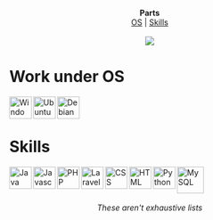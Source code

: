 
<p align="center">
  <b>Parts</b><br>
  <a href="#OS">OS</a>  |  
  <a href="#skills">Skills</a>
  <br><br>
  <img src="https://media.giphy.com/media/xUPGGDNsLvqsBOhuU0/giphy.gif">
</p>


# <a id="OS">Work under OS</a>
<img align="left" alt="Windows" width="40px" src="https://camo.githubusercontent.com/05eece38536aac5c8437e2cb46362e545443a80922c5e28463530726a6d186ac/68747470733a2f2f6564656e742e6769746875622e696f2f537570657254696e7949636f6e732f696d616765732f7376672f77696e646f77732e737667" />
<img align="left" alt="Ubuntu" width="40px" src="https://camo.githubusercontent.com/c100a44b540f6bcea3f7bae169d5f75b44e8994a83deeaf2e9b7e7f9523c8bd3/68747470733a2f2f6564656e742e6769746875622e696f2f537570657254696e7949636f6e732f696d616765732f7376672f7562756e74752e737667" />
<img align="left" alt="Debian" width="40px" src="https://camo.githubusercontent.com/060acf7e46293144e29fca9e750d2d73af82c51bcb2d7340eb3ff24e9e03c6f0/68747470733a2f2f6564656e742e6769746875622e696f2f537570657254696e7949636f6e732f696d616765732f7376672f64656269616e2e737667" />

<br><br>

# <a id="skills">Skills</a>


<img align="left" alt="Java" width="40px" src="https://raw.githubusercontent.com/jmnote/z-icons/master/svg/java.svg" />
<img align="left" alt="Javascript" width="40px" src="https://raw.githubusercontent.com/jmnote/z-icons/master/svg/javascript.svg" />
<img align="left" alt="PHP" width="40px" src="https://camo.githubusercontent.com/b71df4fcf19980b56b49c963638df23b5d1d2b9e9e487548649651f2f3e1d603/68747470733a2f2f6564656e742e6769746875622e696f2f537570657254696e7949636f6e732f696d616765732f7376672f7068702e737667" />

<img align="left" alt="Laravel" width="40px" src="https://camo.githubusercontent.com/63f8942041c20acd922fef42fac8afe7bcbb3c8160eb211b46770f3d0fd0bd05/68747470733a2f2f6564656e742e6769746875622e696f2f537570657254696e7949636f6e732f696d616765732f7376672f6c61726176656c2e737667" />

<img align="left" alt="CSS" width="40px" src="https://camo.githubusercontent.com/b788527f604d8e727fcc90d721984125bced85c8a1c9f8da69c6c4a3e51df3c5/68747470733a2f2f6564656e742e6769746875622e696f2f537570657254696e7949636f6e732f696d616765732f7376672f637373332e737667" />

<img align="left" alt="HTML" width="40px" src="https://camo.githubusercontent.com/72e5df59529a42423d671ba4c02bfb327d917517bfff18595c5e5dc17a5abece/68747470733a2f2f6564656e742e6769746875622e696f2f537570657254696e7949636f6e732f696d616765732f7376672f68746d6c352e737667" />

<img align="left" alt="Python" width="40px" src="https://camo.githubusercontent.com/aa96ee3a3352c9c3c2161d3e95698d0885a277ab85d617fe77912627d37a3959/68747470733a2f2f6564656e742e6769746875622e696f2f537570657254696e7949636f6e732f696d616765732f7376672f707974686f6e2e737667" />

<img align="left" alt="MySQL" width="48px" src="https://icongr.am/devicon/mysql-original-wordmark.svg?size=148&color=currentColor" />

<br><br><br>
<p align="center"><font-size="6"><em>These aren't exhaustive lists</em></font></p>
